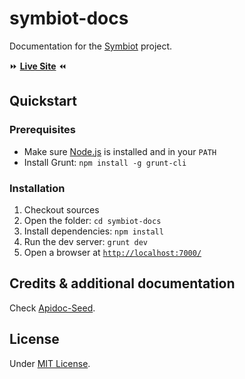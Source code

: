 # symbiot-docs

Documentation for the [Symbiot](https://github.com/fpoulin/symbiot) project.

:fast_forward: **[Live Site](https://fpoulin.github.com/symbiot-docs)** :rewind:

## Quickstart

### Prerequisites

  - Make sure [Node.js](http://nodejs.org/) is installed and in your `PATH`
  - Install Grunt: `npm install -g grunt-cli`

### Installation

  1. Checkout sources
  2. Open the folder: `cd symbiot-docs`
  3. Install dependencies: `npm install`
  4. Run the dev server: `grunt dev`
  5. Open a browser at [`http://localhost:7000/`](http://localhost:7000/)

## Credits & additional documentation

Check [Apidoc-Seed](https://github.com/lotaris/apidoc-seed).

## License

Under [MIT License](http://opensource.org/licenses/MIT).
